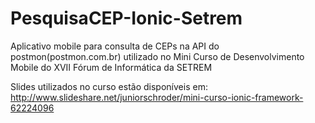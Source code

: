 # PesquisaCEP-Ionic-Setrem
Aplicativo mobile para consulta de CEPs na API do postmon(postmon.com.br) utilizado no Mini Curso de Desenvolvimento Mobile do XVII Fórum de Informática da SETREM

Slides utilizados no curso estão disponíveis em: http://www.slideshare.net/juniorschroder/mini-curso-ionic-framework-62224096

